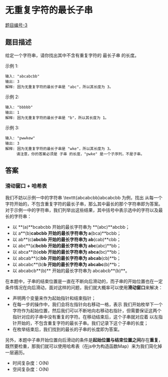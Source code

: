 # 无重复字符的最长子串

[题目编号-3](https://leetcode-cn.com/problems/longest-substring-without-repeating-characters/)



## 题目描述

给定一个字符串，请你找出其中不含有重复字符的 最长子串 的长度。

示例 1:

```
输入: "abcabcbb"
输出: 3 
解释: 因为无重复字符的最长子串是 "abc"，所以其长度为 3。
```



示例 2:

```
输入: "bbbbb"
输出: 1
解释: 因为无重复字符的最长子串是 "b"，所以其长度为 1。
```



示例 3:

```
输入: "pwwkew"
输出: 3
解释: 因为无重复字符的最长子串是 "wke"，所以其长度为 3。
     请注意，你的答案必须是 子串 的长度，"pwke" 是一个子序列，不是子串。
```



## 答案

### 滑动窗口 + 哈希表

我们不妨以示例一中的字符串 \texttt{abcabcbb}abcabcbb 为例，找出 从每一个字符开始的，不包含重复字符的最长子串，那么其中最长的那个字符串即为答案。对于示例一中的字符串，我们列举出这些结果，其中括号中表示选中的字符以及最长的字符串：

* 以 **(a)**bcabcbb 开始的最长字符串为 **(abc)**abcbb；
* 以 a**(b)**cabcbb 开始的最长字符串为 a**(bca)**bcbb；
* 以 ab**(c)**abcbb 开始的最长字符串为 ab**(cab)**cbb；
* 以 abc**(a)**bcbb 开始的最长字符串为 abc**(abc)**bb；
* 以 abca**(b)**cbb 开始的最长字符串为 abca**(bc)**bb；
* 以 abcab**(c)**bb 开始的最长字符串为 abcab**(cb)**b；
* 以 abcabc**(b)**b 开始的最长字符串为 abcabc**(b)**b；
* 以 abcabcb**(b)** 开始的最长字符串为 abcabcb**(b)**。

在本题中，子串的结束位置是一直在不断向后滑动的，而子串的开始位置也在一定条件情况在向后滑动，面对这样的问题，我们就大概率可以使用**滑动窗口**来解决：

* 声明两个变量来作为起始指针和结束指针；
* 在每一步的操作中，我们会将左指针向右移动一格，表示 我们开始枚举下一个字符作为起始位置，然后我们可以不断地向右移动右指针，但需要保证这两个指针对应的子串中没有重复的字符。在移动结束后，这个子串就对应着 以左指针开始的，不包含重复字符的最长子串。我们记录下这个子串的长度；
* 在枚举结束后，我们找到的最长的子串的长度即为答案。




另外，本题中子串开始位置向后滑动的条件是**起始位置与结束位置之间**存在**重复**，既然要检重，那我们就可以使用哈希表（在js中为构造函数Map）来为我们简化掉一层遍历。

* 时间复杂度：O(N)
* 空间复杂度：O(N)


